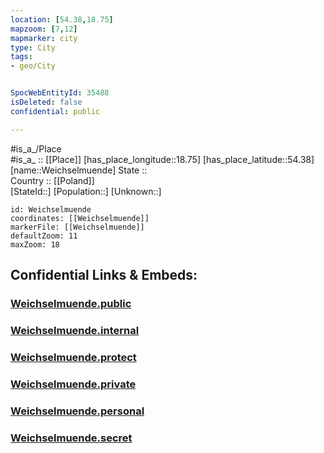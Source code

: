 ```yaml
---
location: [54.38,18.75] 
mapzoom: [7,12] 
mapmarker: city 
type: City
tags:
- geo/City


SpocWebEntityId: 35488
isDeleted: false
confidential: public

---
```

#is_a_/Place  
#is_a_ :: [[Place]] 
[has_place_longitude::18.75] 
[has_place_latitude::54.38] 
[name::Weichselmuende] 
State ::  
Country :: [[Poland]]  
[StateId::] 
[Population::] 
[Unknown::] 


```leaflet
id: Weichselmuende
coordinates: [[Weichselmuende]] 
markerFile: [[Weichselmuende]] 
defaultZoom: 11 
maxZoom: 18
```


## Confidential Links & Embeds: 

### [Weichselmuende.public](/_public/\Earth\Continent\Europe\Europe~East\Poland\CityWeichselmuende.public.md) 

### [Weichselmuende.internal](/_internal/\Earth\Continent\Europe\Europe~East\Poland\CityWeichselmuende.internal.md) 

### [Weichselmuende.protect](/_protect/\Earth\Continent\Europe\Europe~East\Poland\CityWeichselmuende.protect.md) 

### [Weichselmuende.private](/_private/\Earth\Continent\Europe\Europe~East\Poland\CityWeichselmuende.private.md) 

### [Weichselmuende.personal](/_personal/\Earth\Continent\Europe\Europe~East\Poland\CityWeichselmuende.personal.md) 

### [Weichselmuende.secret](/_secret/\Earth\Continent\Europe\Europe~East\Poland\CityWeichselmuende.secret.md)

